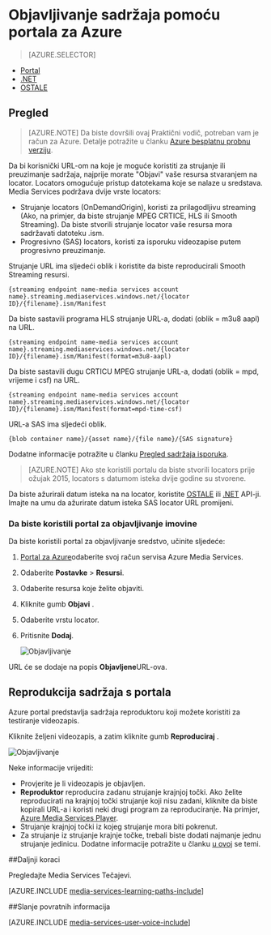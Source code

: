 <properties
    pageTitle="  Objavljivanje sadržaja pomoću portala za Azure | Microsoft Azure"
    description="Pomoću ovog praktičnog vodiča vodit će vas kroz korake za objavljivanje sadržaja pomoću portala za Azure."
    services="media-services"
    documentationCenter=""
    authors="Juliako"
    manager="erikre"
    editor=""/>

<tags
    ms.service="media-services"
    ms.workload="media"
    ms.tgt_pltfrm="na"
    ms.devlang="na"
    ms.topic="article"
    ms.date="10/24/2016"
    ms.author="juliako"/>

# <a name="publish-content-with-the-azure-portal"></a>Objavljivanje sadržaja pomoću portala za Azure

> [AZURE.SELECTOR]
- [Portal](media-services-portal-publish.md)
- [.NET](media-services-deliver-streaming-content.md)
- [OSTALE](media-services-rest-deliver-streaming-content.md)

## <a name="overview"></a>Pregled

> [AZURE.NOTE] Da biste dovršili ovaj Praktični vodič, potreban vam je račun za Azure. Detalje potražite u članku [Azure besplatnu probnu verziju](https://azure.microsoft.com/pricing/free-trial/). 

Da bi korisnički URL-om na koje je moguće koristiti za strujanje ili preuzimanje sadržaja, najprije morate "Objavi" vaše resursa stvaranjem na locator. Locators omogućuje pristup datotekama koje se nalaze u sredstava. Media Services podržava dvije vrste locators: 

- Strujanje locators (OnDemandOrigin), koristi za prilagodljivu streaming (Ako, na primjer, da biste strujanje MPEG CRTICE, HLS ili Smooth Streaming). Da biste stvorili strujanje locator vaše resursa mora sadržavati datoteku .ism. 
- Progresivno (SAS) locators, koristi za isporuku videozapise putem progresivno preuzimanje.


Strujanje URL ima sljedeći oblik i koristite da biste reproducirali Smooth Streaming resursi.

    {streaming endpoint name-media services account name}.streaming.mediaservices.windows.net/{locator ID}/{filename}.ism/Manifest

Da biste sastavili programa HLS strujanje URL-a, dodati (oblik = m3u8 aapl) na URL.

    {streaming endpoint name-media services account name}.streaming.mediaservices.windows.net/{locator ID}/{filename}.ism/Manifest(format=m3u8-aapl)

Da biste sastavili dugu CRTICU MPEG strujanje URL-a, dodati (oblik = mpd, vrijeme i csf) na URL.

    {streaming endpoint name-media services account name}.streaming.mediaservices.windows.net/{locator ID}/{filename}.ism/Manifest(format=mpd-time-csf)

URL-a SAS ima sljedeći oblik.

    {blob container name}/{asset name}/{file name}/{SAS signature}

Dodatne informacije potražite u članku [Pregled sadržaja isporuka](media-services-deliver-content-overview.md).

>[AZURE.NOTE] Ako ste koristili portalu da biste stvorili locators prije ožujak 2015, locators s datumom isteka dvije godine su stvorene.  

Da biste ažurirali datum isteka na na locator, koristite [OSTALE](http://msdn.microsoft.com/library/azure/hh974308.aspx#update_a_locator ) ili [.NET](http://go.microsoft.com/fwlink/?LinkID=533259) API-ji. Imajte na umu da ažurirate datum isteka SAS locator URL promijeni.

### <a name="to-use-the-portal-to-publish-an-asset"></a>Da biste koristili portal za objavljivanje imovine

Da biste koristili portal za objavljivanje sredstvo, učinite sljedeće:

1. [Portal za Azure](https://portal.azure.com/)odaberite svoj račun servisa Azure Media Services.
1. Odaberite **Postavke** > **Resursi**.
1. Odaberite resursa koje želite objaviti.
1. Kliknite gumb **Objavi** .
1. Odaberite vrstu locator.
2. Pritisnite **Dodaj**.

    ![Objavljivanje](./media/media-services-portal-vod-get-started/media-services-publish1.png)

URL će se dodaje na popis **Objavljene**URL-ova.

## <a name="play-content-from-the-portal"></a>Reprodukcija sadržaja s portala

Azure portal predstavlja sadržaja reproduktoru koji možete koristiti za testiranje videozapis.

Kliknite željeni videozapis, a zatim kliknite gumb **Reproduciraj** .

![Objavljivanje](./media/media-services-portal-vod-get-started/media-services-play.png)

Neke informacije vrijediti:

- Provjerite je li videozapis je objavljen.
- **Reproduktor** reproducira zadanu strujanje krajnjoj točki. Ako želite reproducirati na krajnjoj točki strujanje koji nisu zadani, kliknite da biste kopirali URL-a i koristi neki drugi program za reproduciranje. Na primjer, [Azure Media Services Player](http://amsplayer.azurewebsites.net/azuremediaplayer.html).
- Strujanje krajnjoj točki iz kojeg strujanje mora biti pokrenut.  
- Za strujanje iz strujanje krajnje točke, trebali biste dodati najmanje jednu strujanje jedinicu. Dodatne informacije potražite u članku [u ovoj](media-services-portal-scale-streaming-endpoints.md) se temi.   

##<a name="next-steps"></a>Daljnji koraci

Pregledajte Media Services Tečajevi.

[AZURE.INCLUDE [media-services-learning-paths-include](../../includes/media-services-learning-paths-include.md)]

##<a name="provide-feedback"></a>Slanje povratnih informacija

[AZURE.INCLUDE [media-services-user-voice-include](../../includes/media-services-user-voice-include.md)]



